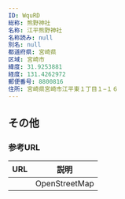 ```yaml
---
ID: WquRD
総称: 熊野神社
名称: 江平熊野神社
名称読み: null
別名: null
都道府県: 宮崎県
区域: 宮崎市
緯度: 31.9253881
経度: 131.4262972
郵便番号: 8800816
住所: 宮崎県宮崎市江平東１丁目１−１６
---
```


## その他

### 参考URL

| URL | 説明          |
| --- | ------------- |
|     | OpenStreetMap |
